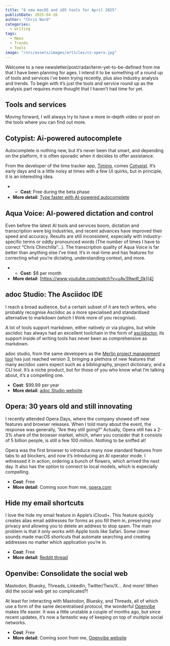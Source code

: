 ```yaml
---
title: "6 new macOS and iOS tools for April 2025"
publishDate: 2025-04-16
author: "Chris Ward"
categories:
  - writing
tags:
  - News
  - Trends
  - Tools
image: "/src/assets/images/articles/cs-opera.jpg"
---
```


Welcome to a new newsletter/post/radar/term-yet-to-be-defined from me that I have been planning for ages. I intend it to be something of a round up of tools and services i’ve been trying recently, plus also industry analysis and trends. To begin with it’s just the tools and service round up as the analysis part requires more thought that I haven’t had time for yet.

## Tools and services

Moving forward, I will always try to have a more in-depth video or post on the tools where you can find out more.

## Cotypist: Ai-powered autocomplete

Autocomplete is nothing new, but it’s never been that smart, and depending on the platform, it is often sporadic when it decides to offer assistance.

From the developer of the time tracker app, [Timing][1], comes [Cotypist][2]. It’s early days and is a little noisy at times with a few UI quirks, but in principle, it is an interesting idea.

- - **Cost**: Free during the beta phase
- **More detail**: [Type faster with AI-powered autocomplete][3]

## Aqua Voice: AI-powered dictation and control

Even before the latest AI tools and services boom, dictation and transcription were big industries, and recent advances have improved their speed and accuracy. Results are still inconsistent, especially with industry-specific terms or oddly pronounced words (The number of times I have to correct “Chris Chinchilla”…). The transcription quality of Aqua Voice is far better than anything else I’ve tried. It’s in real-time and has features for correcting what you’re dictating, understanding context, and more.

- - **Cost**: $8 per month
- **More detail**: [https://www.youtube.com/watch?v=uAv39wdf_0k][4]

## adoc Studio: The Asciidoc IDE

I reach a broad audience, but a certain subset of it are tech writers, who probably recognise Asciidoc as a more specialised and standardised alternative to markdown (which I think more of you recognise).

A lot of tools support markdown, either natively or via plugins, but while asciidoc has always had an excellent toolchain in the form of [asciidoctor][5], its support inside of writing tools has never been as comprehensive as markdown.

adoc studio, from the same developers as the [Merlin project management tool][6] has just reached version 3, bringing a plethora of new features that many asciidoc users expect such as a bibliography, project dictionary, and a CLI tool. It’s a niche product, but for those of you who know what I’m talking about, it’s a compelling one.

- **Cost**: $99.99 per year
- **More detail**: [adoc Studio website][7]

## Opera: 30 years old and still innovating

I recently attended Opera Days, where the company showed off new features and browser releases. When I told many about the event, the response was generally, “Are they still going?” Actually, Opera still has a 2-3% share of the browser market, which, when you consider that it consists of 5 billion people, is still a few 100 million. Nothing to be sniffed at!

Opera was the first browser to introduce many now standard features from tabs to ad blockers, and now it’s introducing an AI operator mode. I witnessed it in action, ordering a bunch of flowers, which arrived the next day. It also has the option to connect to local models, which is especially compelling.

- **Cost**: Free
- **More detail**: Coming soon from me, [opera.com][8]

## Hide my email shortcuts

I love the hide my email feature in Apple’s iCloud+. This feature quickly creates alias email addresses for forms as you fill them in, preserving your privacy and allowing you to delete an address to stop spam. The main problem is that it only works with Apple tools like Safari. Some clever sounds made macOS shortcuts that automate searching and creating addresses no matter which application you’re in.

- **Cost**: Free
- **More detail**: [Reddit thread][9]

## Openvibe: Consolidate the social web

Mastodon, Bluesky, Threads, LinkedIn, Twitter/Twix/X… And more! When did the social web get so complicated?!

At least for interacting with Mastodon, Bluesky, and Threads, all of which use a form of the same decentralised protocol, the wonderful [Openvibe][10] makes life easier. It was a little unstable a couple of months ago, but since recent updates, it’s now a fantastic way of keeping on top of multiple social networks.

- **Cost**: Free
- **More detail**: Coming soon from me, [Openvibe website][11]

[1]: https://go.chrischinchilla.com/timing
[2]: http://cotypist.app/
[3]: https://www.youtube.com/watch?v=BY-uddDOsx8 "Type faster with AI-powered autocomplete"
[4]: https://www.youtube.com/watch?v=uAv39wdf_0k
[5]: https://asciidoctor.org
[6]: https://go.chrischinchilla.com/merlin
[7]: https://www.adoc-studio.app/?utm-source=ChrisChinchilla
[8]: https://www.opera.com
[9]: https://www.reddit.com/r/shortcuts/comments/yp5817/shortcut_for_creating_a_new_hide_my_email_alias/?utm_source=embedv2&utm_medium=post_embed&utm_content=post_title&embed_host_url=https://forums.macrumors.com/threads/shortcut-url-to-get-to-hide-my-email-in-system-preferences-macos.2385583/
[10]: https://openvibe.social/#openvibe
[11]: https://openvibe.social/#openvibe
